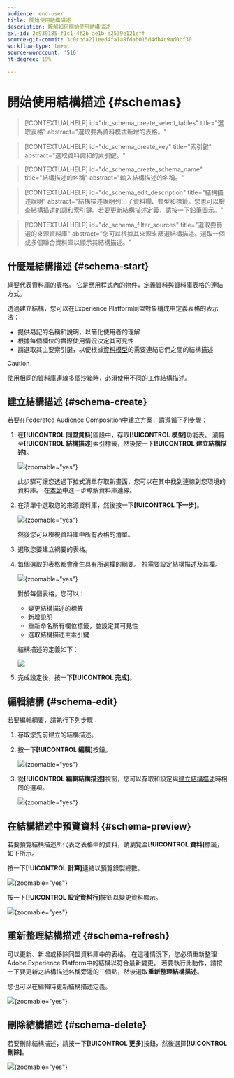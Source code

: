```yaml
---
audience: end-user
title: 開始使用結構描述
description: 瞭解如何開始使用結構描述
exl-id: 2c939185-f1c1-4f2b-ae1b-e2539e121eff
source-git-commit: 3c0cbda211eed4fa1a8fdab015d4db4c9ad0cf30
workflow-type: tm+mt
source-wordcount: '516'
ht-degree: 19%

---
```


# 開始使用結構描述 {#schemas}

>[!CONTEXTUALHELP]
>id="dc_schema_create_select_tables"
>title="選取表格"
>abstract="選取要為資料模式新增的表格。"

>[!CONTEXTUALHELP]
>id="dc_schema_create_key"
>title="索引鍵"
>abstract="選取資料調和的索引鍵。"

>[!CONTEXTUALHELP]
>id="dc_schema_create_schema_name"
>title="結構描述的名稱"
>abstract="輸入結構描述的名稱。"


>[!CONTEXTUALHELP]
>id="dc_schema_edit_description"
>title="結構描述說明"
>abstract="結構描述說明列出了資料欄、類型和標籤。您也可以檢查結構描述的調和索引鍵。若要更新結構描述定義，請按一下鉛筆圖示。"

>[!CONTEXTUALHELP]
>id="dc_schema_filter_sources"
>title="選取要篩選的來源資料庫"
>abstract="您可以根據其來源來篩選結構描述。選取一個或多個聯合資料庫以顯示其結構描述。"

## 什麼是結構描述 {#schema-start}

綱要代表資料庫的表格。 它是應用程式內的物件，定義資料與資料庫表格的連結方式。

透過建立結構，您可以在Experience Platform同盟對象構成中定義表格的表示法：

* 提供易記的名稱和說明，以簡化使用者的理解
* 根據每個欄位的實際使用情況決定其可見性
* 請選取其主要索引鍵，以便根據[資料模型](../data-management/gs-models.md#data-model-start)的需要連結它們之間的結構描述

>[!CAUTION]
>
>使用相同的資料庫連線多個沙箱時，必須使用不同的工作結構描述。
>

## 建立結構描述 {#schema-create}

若要在Federated Audience Composition中建立方案，請遵循下列步驟：

1. 在&#x200B;**[!UICONTROL 同盟資料]**&#x200B;區段中，存取&#x200B;**[!UICONTROL 模型]**&#x200B;功能表。 瀏覽至&#x200B;**[!UICONTROL 結構描述]**&#x200B;索引標籤，然後按一下&#x200B;**[!UICONTROL 建立結構描述]**。

   ![](assets/schema_create.png){zoomable="yes"}

   此步驟可讓您透過下拉式清單存取新畫面，您可以在其中找到連線到您環境的資料庫。 在[本節](../connections/connections.md#connections-fdb)中進一步瞭解資料庫連線。

1. 在清單中選取您的來源資料庫，然後按一下&#x200B;**[!UICONTROL 下一步]**。

   ![](assets/schema_tables.png){zoomable="yes"}

   然後您可以檢視資料庫中所有表格的清單。

1. 選取您要建立綱要的表格。

1. 每個選取的表格都會產生具有所選欄的綱要。 視需要設定結構描述及其欄。

   ![](assets/schema_fields.png){zoomable="yes"}

   對於每個表格，您可以：

   * 變更結構描述的標籤
   * 新增說明
   * 重新命名所有欄位標籤，並設定其可見性
   * 選取結構描述主索引鍵

   結構描述的定義如下：

   ![](assets/schema_example.png)

1. 完成設定後，按一下&#x200B;**[!UICONTROL 完成]**。

## 編輯結構 {#schema-edit}

若要編輯綱要，請執行下列步驟：

1. 存取您先前建立的結構描述。

1. 按一下&#x200B;**[!UICONTROL 編輯]**&#x200B;按鈕。

   ![](assets/schema_edit.png){zoomable="yes"}

1. 從&#x200B;**[!UICONTROL 編輯結構描述]**&#x200B;視窗，您可以存取和設定與[建立結構描述](#schema-create)時相同的選項。

   ![](assets/schema_edit_orders.png){zoomable="yes"}

## 在結構描述中預覽資料 {#schema-preview}

若要預覽結構描述所代表之表格中的資料，請瀏覽至&#x200B;**[!UICONTROL 資料]**&#x200B;標籤，如下所示。

按一下&#x200B;**[!UICONTROL 計算]**&#x200B;連結以預覽錄製總數。

![](assets/schema_data.png){zoomable="yes"}

按一下&#x200B;**[!UICONTROL 設定資料行]**&#x200B;按鈕以變更資料顯示。

![](assets/schema_columns.png){zoomable="yes"}

## 重新整理結構描述 {#schema-refresh}

可以更新、新增或移除同盟資料庫中的表格。 在這種情況下，您必須重新整理Adobe Experience Platform中的結構以符合最新變更。 若要執行此動作，請按一下要更新之結構描述名稱旁邊的三個點，然後選取&#x200B;**重新整理結構描述**。

您也可以在編輯時更新結構描述定義。

![](assets/schema_refresh.png){zoomable="yes"}


## 刪除結構描述 {#schema-delete}

若要刪除結構描述，請按一下&#x200B;**[!UICONTROL 更多]**&#x200B;按鈕，然後選擇&#x200B;**[!UICONTROL 刪除]**。

![](assets/schema_delete.png){zoomable="yes"}
